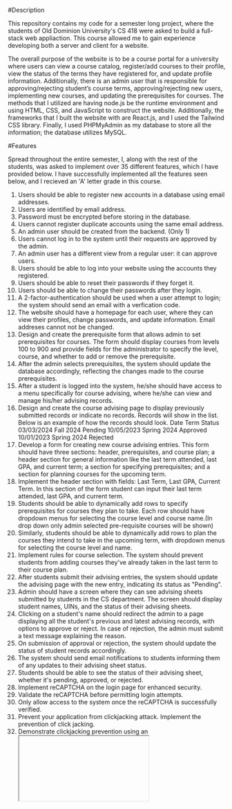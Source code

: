 #Description

This repository contains my code for a semester long project, where the students of Old Dominion University's
CS 418 were asked to build a full-stack web appliaction.  This course allowed me to gain experience
developing both a server and client for a website.

The overall purpose of the website is to be a course portal for a university where users can view
a course catalog, register/add courses to their profile, view the status of the terms they have
registered for, and update profile information. Additionally, there is an admin user that is
responsible for approving/rejecting student’s course terms, approving/rejecting new users,
implementing new courses, and updating the prerequisites for courses. The methods that I
utilized are having node.js be the runtime environment and using HTML, CSS, and JavaScript to
construct the website. Additionally, the frameworks that I built the website with are React.js,
and I used the Tailwind CSS library. Finally, I used PHPMyAdmin as my database to
store all the information; the database utilizes MySQL.

#Features

Spread throughout the entire semester, I, along with the rest of the students, was asked 
to implement over 35 different features, which I have provided below. I have successfully 
implemented all the features seen below, and I recieved an 'A' letter grade in this course.

1. Users should be able to register new accounts in a database using email addresses.
2. Users are identified by email address.
3. Password must be encrypted before storing in the database.
4. Users cannot register duplicate accounts using the same email address.
5. An admin user should be created from the backend. (Only 1)
6. Users cannot log in to the system until their requests are approved by the admin.
7. An admin user has a different view from a regular user: it can approve users.
8. Users should be able to log into your website using the accounts they registered.
9. Users should be able to reset their passwords if they forget it.
10. Users should be able to change their passwords after they login.
11. A 2-factor-authentication should be used when a user attempt to login; the system should send an email
with a verfication code.
13. The website should have a homepage for each user, where they can view their profiles,
change passwords, and update information. Email addreses cannot not be changed.
14. Design and create the prerequisite form that allows admin to set prerequisites for courses. The
form should display courses from levels 100 to 900 and provide fields for the administrator to
specify the level, course, and whether to add or remove the prerequisite.
15. After the admin selects prerequisites, the system should update the database accordingly,
reflecting the changes made to the course prerequisites.
16. After a student is logged into the system, he/she should have access to a menu specifically for
course advising, where he/she can view and manage his/her advising records.
17. Design and create the course advising page to display previously submitted records or indicate
no records. Records will show in the list.  Below is an example of how the records should look.
Date             Term           Status
03/03/2024       Fall 2024      Pending
10/05/2023       Spring 2024    Approved
10/01/2023       Spring 2024    Rejected
18. Develop a form for creating new course advising entries. This form should have three sections:
header, prerequisites, and course plan; a header section for general information like the last
term attended, last GPA, and current term; a section for specifying prerequisites; and a section
for planning courses for the upcoming term.
19. Implement the header section with fields: Last Term, Last GPA, Current Term.
In this section of the form student can input their last term attended, last GPA, and current term.
20. Students should be able to dynamically add rows to specify prerequisites for courses they plan to
take. Each row should have dropdown menus for selecting the course level and course name.(In
drop down only admin selected pre-requisite courses will be shown)
21. Similarly, students should be able to dynamically add rows to plan the courses they intend to
take in the upcoming term, with dropdown menus for selecting the course level and name.
22. Implement rules for course selection. The system should prevent students from adding courses
they've already taken in the last term to their course plan.
23. After students submit their advising entries, the system should update the advising page with
the new entry, indicating its status as "Pending".
24. Admin should have a screen where they can see advising sheets submitted by students in the CS
department. The screen should display student names, UINs, and the status of their advising
sheets.
25. Clicking on a student's name should redirect the admin to a page displaying all the student's
previous and latest advising records, with options to approve or reject. In case of rejection, the
admin must submit a text message explaining the reason.
26. On submission of approval or rejection, the system should update the status of student records
accordingly.
27. The system should send email notifications to students informing them of any updates to their
advising sheet status.
28. Students should be able to see the status of their advising sheet, whether it's pending,
approved, or rejected.
29. Implement reCAPTCHA on the login page for enhanced security.
30. Validate the reCAPTCHA before permitting login attempts.
31. Only allow access to the system once the reCAPTCHA is successfully verified.
32. Prevent your application from clickjacking attack. Implement the prevention of click jacking.
33. Demonstrate clickjacking prevention using an <iframe> in the .html form
34. Add a favicon to the website.
35. Add a password validation, A password with uppercase and lowercase, number and special.
Implement regex for all password fields in application.
36. Develop and execute test cases for the backend application, focusing on one form.
37. A browser compatible design, layout should be browser compatible and window size
compatible design.
